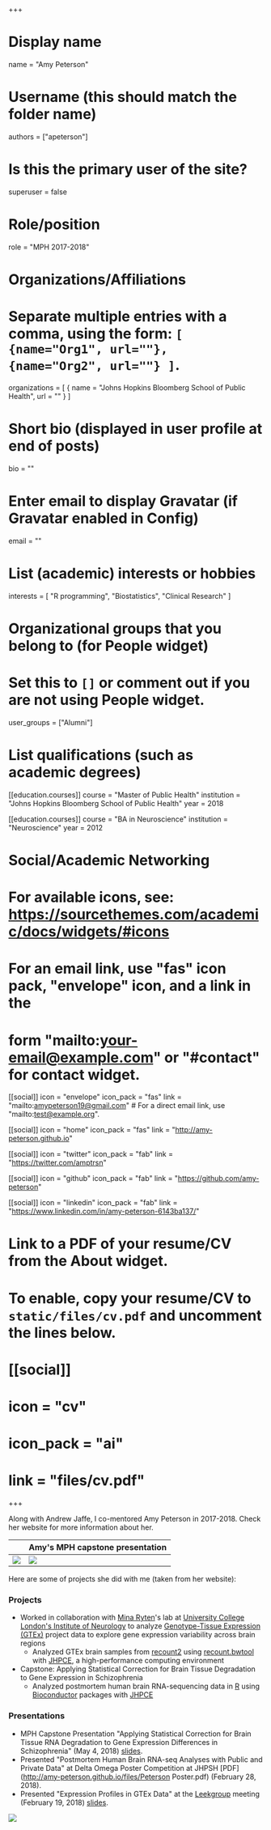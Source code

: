 +++
# Display name
name = "Amy Peterson"

# Username (this should match the folder name)
authors = ["apeterson"]

# Is this the primary user of the site?
superuser = false

# Role/position
role = "MPH 2017-2018"

# Organizations/Affiliations
#   Separate multiple entries with a comma, using the form: `[ {name="Org1", url=""}, {name="Org2", url=""} ]`.
organizations = [ { name = "Johns Hopkins Bloomberg School of Public Health", url = "" } ]

# Short bio (displayed in user profile at end of posts)
bio = ""

# Enter email to display Gravatar (if Gravatar enabled in Config)
email = ""

# List (academic) interests or hobbies
interests = [
  "R programming",
  "Biostatistics",
  "Clinical Research"
]

# Organizational groups that you belong to (for People widget)
#   Set this to `[]` or comment out if you are not using People widget.
user_groups = ["Alumni"]

# List qualifications (such as academic degrees)
[[education.courses]]
  course = "Master of Public Health"
  institution = "Johns Hopkins Bloomberg School of Public Health"
  year = 2018

[[education.courses]]
  course = "BA in Neuroscience"
  institution = "Neuroscience"
  year = 2012

# Social/Academic Networking
# For available icons, see: https://sourcethemes.com/academic/docs/widgets/#icons
#   For an email link, use "fas" icon pack, "envelope" icon, and a link in the
#   form "mailto:your-email@example.com" or "#contact" for contact widget.

[[social]]
  icon = "envelope"
  icon_pack = "fas"
  link = "mailto:amypeterson19@gmail.com"  # For a direct email link, use "mailto:test@example.org".
  
[[social]]
  icon = "home"
  icon_pack = "fas"
  link = "http://amy-peterson.github.io"

[[social]]
  icon = "twitter"
  icon_pack = "fab"
  link = "https://twitter.com/amptrsn"

[[social]]
  icon = "github"
  icon_pack = "fab"
  link = "https://github.com/amy-peterson"
  
[[social]]
  icon = "linkedin"
  icon_pack = "fab"
  link = "https://www.linkedin.com/in/amy-peterson-6143ba137/"

# Link to a PDF of your resume/CV from the About widget.
# To enable, copy your resume/CV to `static/files/cv.pdf` and uncomment the lines below.
# [[social]]
#   icon = "cv"
#   icon_pack = "ai"
#   link = "files/cv.pdf"

+++

Along with Andrew Jaffe, I co-mentored Amy Peterson in 2017-2018. Check her website for more information about her. 

| | Amy's MPH capstone presentation |
| --- | --- |
| ![](/img/amy_mph.jpg) | ![](/img/amy_mph2.jpg) |



Here are some of projects she did with me (taken from her website):

### Projects

* Worked in collaboration with [Mina Ryten](http://www.ucl.ac.uk/ukpdc/research-groups/neurogenomics-group/mina-ryten)'s lab at [University College London's Institute of Neurology](https://www.ucl.ac.uk/ion/) to analyze [Genotype-Tissue Expression (GTEx)](https://www.gtexportal.org/) project data to explore gene expression variability across brain regions
    - Analyzed GTEx brain samples from [recount2](http://bioconductor.org/packages/recount) using [recount.bwtool](https://github.com/LieberInstitute/recount.bwtool) with [JHPCE](https://jhpce.jhu.edu), a high-performance computing environment
* Capstone: Applying Statistical Correction for Brain Tissue Degradation to Gene Expression in Schizophrenia 
    - Analyzed postmortem human brain RNA-sequencing data in [R](https://cran.r-project.org) using [Bioconductor](https://www.bioconductor.org) packages with [JHPCE](https://jhpce.jhu.edu)

### Presentations

* MPH Capstone Presentation "Applying Statistical Correction for Brain Tissue RNA Degradation to Gene Expression Differences in Schizophrenia" (May 4, 2018) [slides](https://speakerdeck.com/apeterson/rna-quality-degradation).
* Presented "Postmortem Human Brain RNA-seq Analyses with Public and Private Data" at Delta Omega Poster Competition at JHPSH [PDF](http://amy-peterson.github.io/files/Peterson Poster.pdf) (February 28, 2018).
* Presented "Expression Profiles in GTEx Data" at the [Leekgroup](http://jtleek.com/members.html) meeting (February 19, 2018) [slides](https://speakerdeck.com/apeterson/expression-profiles-in-gtex-data).


![](http://ghchart.rshah.org/DA2536/amy-peterson.svg)





